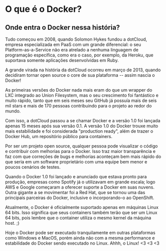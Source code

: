 # O que é o Docker?
## Onde entra o Docker nessa história?

Tudo começou em 2008, quando Solomon Hykes fundou a dotCloud, empresa especializada em PaaS com um grande diferencial: o seu Platform-as-a-Service não era atrelado a nenhuma linguagem de programação específica, como era o caso, por exemplo, da Heroku, que suportava somente aplicações desenvolvidas em Ruby.

A grande virada na história da dotCloud ocorreu em março de 2013, quando decidiram tornar open source o core de sua plataforma -- assim nascia o Docker!

As primeiras versões do Docker nada mais eram do que um wrapper do LXC integrado ao Union Filesystem, mas o seu crescimento foi fantástico e muito rápido, tanto que em seis meses seu GitHub já possuía mais de seis mil stars e mais de 170 pessoas contribuindo para o projeto ao redor do mundo.

Com isso, a dotCloud passou a se chamar Docker e a versão 1.0 foi lançada apenas 15 meses após sua versão 0.1. A versão 1.0 do Docker trouxe muito mais estabilidade e foi considerada "production ready", além de trazer o Docker Hub, um repositório público para containers.

Por ser um projeto open source, qualquer pessoa pode visualizar o código e contribuir com melhorias para o Docker. Isso traz maior transparência e faz com que correções de bugs e melhorias aconteçam bem mais rápido do que seria em um software proprietário com uma equipe bem menor e poucos cenários de testes.

Quando o Docker 1.0 foi lançado e anunciado que estava pronto para produção, empresas como Spotify já o utilizavam em grande escala; logo AWS e Google começaram a oferecer suporte a Docker em suas nuvens. Outra gigante a se movimentar foi a Red Hat, que se tornou uma das principais parceiras do Docker, inclusive o incorporando-o ao OpenShift.

Atualmente, o Docker é oficialmente suportado apenas em máquinas Linux 64 bits. Isso significa que seus containers também terão que ser um Linux 64 bits, pois lembre que o container utiliza o mesmo kernel da máquina host. ;)

Hoje o Docker pode ser executado tranquilamente em outras plataformas como Windows e MacOS, porém ainda não com a mesma performance e estabilidade do Docker sendo executado no Linux. Ahhh, o Linux! \<3 \<3 \<3
